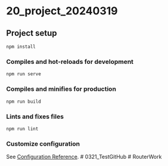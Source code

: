 # 20_project_20240319

## Project setup
```
npm install
```

### Compiles and hot-reloads for development
```
npm run serve
```

### Compiles and minifies for production
```
npm run build
```

### Lints and fixes files
```
npm run lint
```

### Customize configuration
See [Configuration Reference](https://cli.vuejs.org/config/).
#   0 3 2 1 _ T e s t G i t H u b  
 #   R o u t e r W o r k  
 